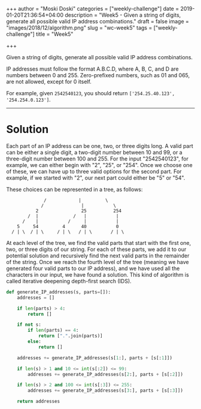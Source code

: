 +++
author = "Moski Doski"
categories = ["weekly-challenge"]
date = 2019-01-20T21:36:54+04:00
description = "Week5 - Given a string of digits, generate all possible valid IP address combinations."
draft = false
image =  "images/2018/12/algorithm.png"
slug = "wc-week5"
tags = ["weekly-challenge"]
title = "Week5"

+++

Given a string of digits, generate all possible valid IP address combinations.

IP addresses must follow the format A.B.C.D, where A, B, C, and D are numbers between 0 and 255. Zero-prefixed numbers, such as 01 and 065, are not allowed, except for 0 itself.

For example, given `2542540123`, you should return `['254.25.40.123', '254.254.0.123']`.


---

# Solution

Each part of an IP address can be one, two, or three digits long. A valid part can be either a single digit, a two-digit number between 10 and 99, or a three-digit number between 100 and 255. For the input "2542540123", for example, we can either begin with "2", "25", or "254". Once we choose one of these, we can have up to three valid options for the second part. For example, if we started with "2", our next part could either be "5" or "54".


These choices can be represented in a tree, as follows:

```
              /            |         \
             /              |           \
           2                25          254
        /  |             /   |           |
      /    |           /     |           |
    5     54         4      40           0
  / | \  / | \     / | \   / | \       / | \
```

At each level of the tree, we find the valid parts that start with the first one, two, or three digits of our string. For each of these parts, we add it to our potential solution and recursively find the next valid parts in the remainder of the string. Once we reach the fourth level of the tree (meaning we have generated four valid parts to our IP address), and we have used all the characters in our input, we have found a solution. This kind of algorithm is called iterative deepening depth-first search (IDS).

```python
def generate_IP_addresses(s, parts=[]):
    addresses = []

    if len(parts) > 4:
        return []

    if not s:
        if len(parts) == 4:
            return [".".join(parts)]
        else:
            return []

    addresses += generate_IP_addresses(s[1:], parts + [s[:1]])

    if len(s) > 1 and 10 <= int(s[:2]) <= 99:
        addresses += generate_IP_addresses(s[2:], parts + [s[:2]])

    if len(s) > 2 and 100 <= int(s[:3]) <= 255:
        addresses += generate_IP_addresses(s[3:], parts + [s[:3]])

    return addresses
```